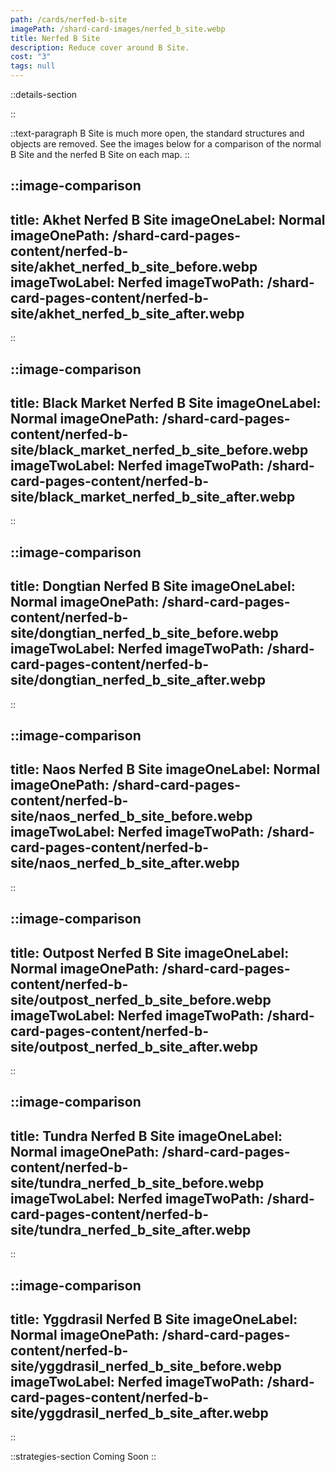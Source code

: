 ```yaml
---
path: /cards/nerfed-b-site
imagePath: /shard-card-images/nerfed_b_site.webp
title: Nerfed B Site
description: Reduce cover around B Site.
cost: "3"
tags: null
---
```


::details-section

::

::text-paragraph
B Site is much more open, the standard structures and objects are removed. See the images below for a comparison of the normal B Site and the nerfed B Site on each map.
::

::image-comparison
---
title: Akhet Nerfed B Site
imageOneLabel: Normal
imageOnePath: /shard-card-pages-content/nerfed-b-site/akhet_nerfed_b_site_before.webp
imageTwoLabel: Nerfed
imageTwoPath: /shard-card-pages-content/nerfed-b-site/akhet_nerfed_b_site_after.webp
---
::

::image-comparison
---
title: Black Market Nerfed B Site
imageOneLabel: Normal
imageOnePath: /shard-card-pages-content/nerfed-b-site/black_market_nerfed_b_site_before.webp
imageTwoLabel: Nerfed
imageTwoPath: /shard-card-pages-content/nerfed-b-site/black_market_nerfed_b_site_after.webp
---
::

::image-comparison
---
title: Dongtian Nerfed B Site
imageOneLabel: Normal
imageOnePath: /shard-card-pages-content/nerfed-b-site/dongtian_nerfed_b_site_before.webp
imageTwoLabel: Nerfed
imageTwoPath: /shard-card-pages-content/nerfed-b-site/dongtian_nerfed_b_site_after.webp
---
::

::image-comparison
---
title: Naos Nerfed B Site
imageOneLabel: Normal
imageOnePath: /shard-card-pages-content/nerfed-b-site/naos_nerfed_b_site_before.webp
imageTwoLabel: Nerfed
imageTwoPath: /shard-card-pages-content/nerfed-b-site/naos_nerfed_b_site_after.webp
---
::

::image-comparison
---
title: Outpost Nerfed B Site
imageOneLabel: Normal
imageOnePath: /shard-card-pages-content/nerfed-b-site/outpost_nerfed_b_site_before.webp
imageTwoLabel: Nerfed
imageTwoPath: /shard-card-pages-content/nerfed-b-site/outpost_nerfed_b_site_after.webp
---
::

::image-comparison
---
title: Tundra Nerfed B Site
imageOneLabel: Normal
imageOnePath: /shard-card-pages-content/nerfed-b-site/tundra_nerfed_b_site_before.webp
imageTwoLabel: Nerfed
imageTwoPath: /shard-card-pages-content/nerfed-b-site/tundra_nerfed_b_site_after.webp
---
::

::image-comparison
---
title: Yggdrasil Nerfed B Site
imageOneLabel: Normal
imageOnePath: /shard-card-pages-content/nerfed-b-site/yggdrasil_nerfed_b_site_before.webp
imageTwoLabel: Nerfed
imageTwoPath: /shard-card-pages-content/nerfed-b-site/yggdrasil_nerfed_b_site_after.webp
---
::

::strategies-section
Coming Soon
::